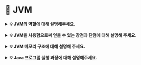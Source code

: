 # 📃 JVM


<details>
<summary><strong>💡 JVM의 역할에 대해 설명해주세요.</strong></summary>
<div markdown="1">
<br>

1. 자바 소스 코드(.java)를 컴파일 하면, 자바 바이트 코드(.class)가 생성되는데 <strong>JVM</strong>은 바이트 코드를 각 운영체제(자바 프로그램을 실행하는 환경)가 이해할 수 있는 기계어로 변환한다.  
    ▶ 이는, 운영체제마다 바이트 저장 방식이 다르기 때문이다.
<br>

2. <strong>JVM</strong>은 <u>Garbage Collection</u>을 통해 자동으로 메모리 관리를 수행한다.

</div>
</details>

<br>

<details>
<summary><strong> 💡 JVM을 사용함으로써 얻을 수 있는 장점과 단점에 대해 설명해 주세요.</strong></summary>
<div markdown="1">  

<br>
<strong> ✅ 장점</strong>  
<br>    

- JVM 위에서 실행되는 JVM 언어(Java, Kotlin, Scala ...)는 <u>운영체제로부터 독립적으로 프로그램을 실행</u>할 수 있다.  


- Garbage Collector가 메모리 관리를 대신 해주기 때문에
자바 프로세스가 한정된 메모리를 효율적으로 사용할 수 있어서 개발자는 개발에만 집중할 수 있다.

<br>
<strong> ✅ 단점</strong>  
<br>  

- Java 프로그램은 JVM이라는 하나의 단계를 더 거치기 때문에, <u>상대적으로 실행 속도가 느리다.</u>  
    ▶ 이러한 단점을 보완하기 위해 **JIT 컴파일러**를 사용해 성능을 향상 시켰지만, C언어의 실행 속도에는 미치지 못한다.

-  Garbage Collector가 메모리 관리를 대신 해주기 때문에 개발자는 메모리가 언제 해제되는지 정확히 알 수 없어 제어하기 힘들다.

- GC가 동작하는 동안에는 다른 동작을 멈추기 때문에 오버헤드 <strong><u>(Stop The World)</u></strong>가 발생한다.

</div>
</details>


<br>

<details>
<summary><strong> 💡 JVM 메모리 구조에 대해 설명해 주세요.</strong></summary>
<div markdown="1">  
<br>

- ### <strong> 📌 Method 영역 </strong>  
    **바이트 코드**를 처음 메모리 공간에 올릴 때 **초기화되는 대상**을 저장하기 위한 메모리 공간이다.

    JVM이 동작하고 클래스가 로드될 때 할당되어서, **프로그램이 종료될 때까지** 유지된다.
    <hr>
    <br>

    <u>모든 스레드가 공유하는 영역</u>으로, 다음과 같은 정보가 저장된다.

    ✅ **Field Info** : 멤버 변수의 이름, 데이터 타입, 접근 제어자 정보  
    ✅ **Method Info**: 메소드의 이름, 반환 타입, 매개 변수, 접근 제어자 정보  
    ✅ **Type Info**: Class인지 Interface인지 여부 저장, Type의 속성/이름, Super Class의 이름

    <code> 즉, 정적 변수와 .class 파일의 정보를 저장한다. </code>

    <details>
    <summary><strong> [Runtime Constant Pool]</strong></summary>

    - Method 영역 내에 존재하는 별도의 관리 영역  


    - 각 클래스 / 인터페이스마다 별도의 Constant Pool 테이블이 존재하는데, 클래스 / 인터페이스를 생성할 때 참조해야 할 정보들을 <u>상수</u>로 가지고 있는 영역이다.


    - JVM은 Constant Pool을 통해 해당 메소드나 변수의 실제 메모리 상 주소를 찾아 참조한다.  


    - 상수 자료형을 저장하여 참조하고 중복을 막는 역할을 수행한다.
    </details>
    

    <br>

- ### <strong> 📌 Stack 영역 </strong>  
    <u>기본 자료형으로 생성된 지역 변수</u>가 저장되는 영역이다.

    메소드 호출 시마다 각각의 스택 프레임이 생성되어 `지역 변수`, `매개 변수`, `반환 값` 을 임시로 저장했다가, 메소드의 수행이 끝나면 프레임이 삭제된다.

    스택 영역은 각 스레드마다 존재하며, <strong>스레드가 시작될 때 할당된다.</strong>

    <br>

- ### <strong> 📌 Heap 영역 </strong>  
  JVM이 관리하는 프로그램 상에서 데이터를 저장하기 위해 <u>런타임 시 동적으로 할당</u>하여 사용하는 영역으로, 모든 스레드에 공유된다.
  <hr>
  <br>
  <br>

  - **new 연산자**로 생성되는 객체가 저장된다.


  - 객체는 Heap 영역에 생성되고, 생성된 객체의 주소를 메소드 영역이나 스택 영역에서 참조한다.


  - Garbage Collection의 대상이 되는 영역이다.

    <br>

- ### <strong> 📌 PC 레지스터 </strong>  
  
     현재 수행중인 JVM 명령어 주소를 저장하는 공간으로, 스레드가 어떤 부분을 무슨 명령으로 실행해야할 지에 대한 기록을 가지고 있다.

    <u>스레드가 시작될 때</u> 생성된다.

</div>
</details>

<br>
<details>
<summary><strong>💡 Java 프로그램 실행 과정에 대해 설명해주세요.</strong></summary>
<div markdown="1">
<br>

    1️⃣ 소스 코드를 작성한다.
    2️⃣ 자바 프로그램을 실행하면 JVM은 OS로부터 메모리를 할당 받는다.
    3️⃣ 자바 컴파일러(javac)가 자바 소스 코드를 자바 바이트 코드로 컴파일한다.
    4️⃣ Class Loader는 동적 로딩을 통해 실행에 필요한 파일을 로딩 및 링크 하여 Runtime Data Area에 적재한다. (Loading → Linking→ Initialization)
    5️⃣ Execution Engine은 Class Loader를 통해 Runtime Data Area에 적재된 바이트 코드를 인터프리터와 JIT 컴파일러 두 가지 방식 중 선택하여 기계어로 변환한다.
    (📌 이때, 명령어의 실행은 JVM이 아닌, CPU에서 한다.)
    6️⃣ 5️번 과정에서 Execution Engine에 의해 Garbage Colletor의 작동과 Tread 동기화가 이루어진다.

</div>


<details>
<summary><strong>📌 CPU에서의 명령어 실행</strong></summary>
<div markdown="1">

    1️⃣ 운영체제는 CPU에게 JVM이 실행되는 프로세스의 실행 시간을 할당한다.  
        CPU는 해당 프로세스의 명령어를 실행하기 위해 준비된다.  
    2️⃣ JVM 내부의 Execution Engine은 JVM의 PC 레지스터를 참조하여 현재 실행 중인 명령어의 주소를 가져온다.
    3️⃣ Execution Engine은 해당 주소에서 JVM의 바이트 코드를 가져와 해석한다.
    4️⃣ 해석된 명령어에 따라 Execution Engine은 CPU에게 해당 명령어를 전달하여 실행하도록 요청한다.
        이때, 명령어는 CPU가 이해하고 실행할 수 있는 기계어로 변환되어 전달된다.
    5️⃣ CPU는 전달받은 기계어를 실행하며, 해당 명령어에 따라 연산을 수행하거나 레지스터 값을 업데이트하고, 메모리에 접근하는 등의 동작을 수행한다.
    6️⃣ 명령어 실행이 완료되면, CPU는 다음으로 진행할 명령어를 가져와 실행한다. 
        이때 JVM의 PC 레지스터의 값이 업데이트 되어 다음 명령어의 주소를 가리킨다.
</div>
</details>
